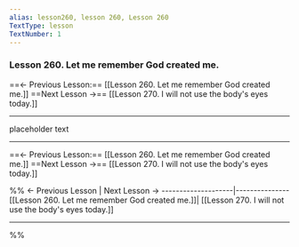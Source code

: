 ```yaml
---
alias: lesson260, lesson 260, Lesson 260
TextType: lesson
TextNumber: 1
---
```


### Lesson 260. Let me remember God created me.


==<- Previous Lesson:== [[Lesson 260. Let me remember God created me.]]
==Next Lesson ->== [[Lesson 270. I will not use the body's eyes today.]]
***

placeholder text

***

==<- Previous Lesson:== [[Lesson 260. Let me remember God created me.]]
==Next Lesson ->== [[Lesson 270. I will not use the body's eyes today.]]

%%
<- Previous Lesson | Next Lesson ->
--------------------|---------------
[[Lesson 260. Let me remember God created me.]]| [[Lesson 270. I will not use the body's eyes today.]]
***
%%
